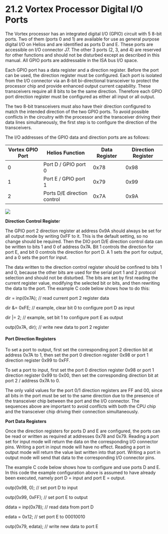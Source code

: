 # 21.2 Vortex Processor Digital I/O Ports

The Vortex processor has an integrated digital I/O (GPIO) circuit with 5 8-bit ports. Two of them (ports 0 and 1) are available for use as general purpose digital I/O on Helios and are identified as ports D and E. These ports are accessible on I/O connector J7. The other 3 ports (2, 3, and 4) are reserved for other functions and should not be disturbed except as described in this manual. All GPIO ports are addressable in the ISA bus I/O space.&#x20;

Each GPIO port has a data register and a direction register. Before the port can be used, the direction register must be configured. Each port is isolated from the I/O connector via an 8-bit bi-directional transceiver to protect the processor chip and provide enhanced output current capability. These transceivers require all 8 bits to be the same direction. Therefore each GPIO port direction register must be configured as either all input or all output.&#x20;

The two 8-bit transceivers must also have their direction configured to match the intended direction of the two GPIO ports. To avoid possible conflicts in the circuitry with the processor and the transceiver driving their data lines simultaneously, the first step is to configure the direction of the transceivers.

The I/O addresses of the GPIO data and direction ports are as follows:

| Vortex GPIO Port   | Helios Function             | Data Register |  Direction Register |
| ------------------ | --------------------------- | ------------- | ------------------- |
| 0                  | Port D / GPIO port 0        | 0x78          | 0x98                |
| 1                  | Port E / GPIO port 1        | 0x79          | 0x99                |
| 2                  | Ports D/E direction control | 0x7A          | 0x9A                |

![](broken-reference)

**Direction Control Registe**r&#x20;

The GPIO port 2 direction register at address 0x9A should always be set for all output mode by writing 0xFF to it. This is the default setting, so no change should be required. Then the DIO port D/E direction control data can be written to bits 1 and 0 of address 0x7A. Bit 1 controls the direction for port E, and bit 0 controls the direction for port D. A 1 sets the port for output, and a 0 sets the port for input.

The data written to the direction control register should be confined to bits 1 and 0, because the other bits are used for the serial port 1 and 2 protocol selection and should not be disturbed. The bits are set by first reading the current register value, modifying the selected bit or bits, and then rewriting the data to the port. The example C code below shows how to do this:&#x20;

dir = inp(0x7A);         // read current port 2 register data&#x20;

dir &= 0xFE;              // example, clear bit 0 to configure port D as input&#x20;

dir |= 2;                      // example, set bit 1 to configure port E as output&#x20;

outp(0x7A, dir);       // write new data to port 2 register

#### Port Direction Registers&#x20;

To set a port to output, first set the corresponding port 2 direction bit at address 0x7A to 1, then set the port 0 direction register 0x98 or port 1 direction register 0x99 to 0xFF.&#x20;

To set a port to input, first set the port 0 direction register 0x98 or port 1 direction register 0x99 to 0x00, then set the corresponding direction bit at port 2 / address 0x7A to 0.&#x20;

The only valid values for the port 0/1 direction registers are FF and 00, since all bits in the port must be set to the same direction due to the presence of the transceiver chip between the port and the I/O connector. The sequences above are important to avoid conflicts with both the CPU chip and the transceiver chip driving their connection simultaneously.

**Port Data Registers**&#x20;

Once the direction registers for ports D and E are configured, the ports can be read or written as required at addresses 0x78 and 0x79. Reading a port set for input mode will return the data on the corresponding I/O connector pins. Writing a port in input mode will have no effect. Reading a port in output mode will return the value last written into that port. Writing a port in output mode will send that data to the corresponding I/O connector pins.&#x20;

The example C code below shows how to configure and use ports D and E. In this code the example configuration above is assumed to have already been executed, namely port D = input and port E = output.&#x20;

outp(0x98, 0);           // set port D to input &#x20;

outp(0x99, 0xFF);    // set port E to output&#x20;

ddata = inp(0x78);    // read data from port D

&#x20;edata = 0x12;           // set port E to 00010010&#x20;

outp(0x79, edata);   // write new data to port E

####
